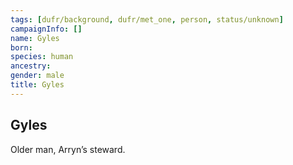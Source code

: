 ```yaml
---
tags: [dufr/background, dufr/met_one, person, status/unknown]
campaignInfo: []
name: Gyles
born:
species: human
ancestry:
gender: male
title: Gyles
---
```

## Gyles

Older man, Arryn’s steward. 